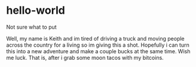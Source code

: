 # hello-world
Not sure what to put 

Well, my name is Keith and im tired of driving a truck and moving people across the country for a living so im giving this a shot. Hopefully i can turn this into a new adventure and make a couple bucks at the same time. Wish me luck. That is, after i grab some moon tacos with my bitcoins. 
